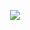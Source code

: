 <p align="center">
  <img src="https://github.com/user-attachments/assets/72a86f7e-8206-42f3-858d-32c2518dffc8" />
</p>
